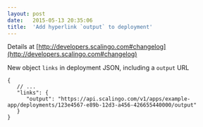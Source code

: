 ```yaml
---
layout:	post
date:	2015-05-13 20:35:06
title:	'Add hyperlink `output` to deployment'
---
```


Details at [http://developers.scalingo.com#changelog](http://developers.scalingo.com#changelog)

New object `links` in deployment JSON, including a `output` URL

```
{
   // ...
   "links": {
      "output": "https://api.scalingo.com/v1/apps/example-app/deployments/123e4567-e89b-12d3-a456-426655440000/output"
   }  
}
```
